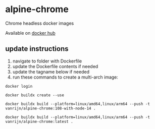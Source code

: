 # alpine-chrome

Chrome headless docker images

Available on [docker hub](https://hub.docker.com/repository/docker/vanrijn/alpine-chrome)

## update instructions

1. navigate to folder with Dockerfile
1. update the Dockerfile contents if needed
1. update the tagname below if needed
1. run these commands to create a multi-arch image:

```
docker login

docker buildx create --use

docker buildx build --platform=linux/amd64,linux/arm64 --push -t vanrijn/alpine-chrome:108-with-node-14 .

docker buildx build --platform=linux/amd64,linux/arm64 --push -t vanrijn/alpine-chrome:latest .
```
